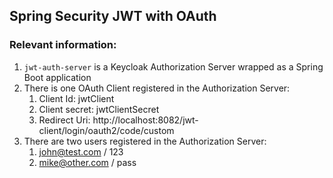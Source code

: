 ## Spring Security JWT with OAuth

### Relevant information:

1. `jwt-auth-server` is a Keycloak Authorization Server wrapped as a Spring Boot application
2. There is one OAuth Client registered in the Authorization Server:
   1. Client Id: jwtClient
   2. Client secret: jwtClientSecret
   3. Redirect Uri: http://localhost:8082/jwt-client/login/oauth2/code/custom
3. There are two users registered in the Authorization Server:
   1. john@test.com / 123
   2. mike@other.com / pass
    